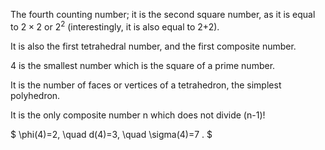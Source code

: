 The fourth counting number; it is the second square number, as it is
equal to $2 \times 2$ or $2^{2}$ (interestingly, it is also equal to
2+2).

It is also the first tetrahedral number, and the first composite number.

4 is the smallest number which is the square of a prime number.

It is the number of faces or vertices of a tetrahedron, the simplest
polyhedron.

It is the only composite number n which does not divide (n-1)!

$ \phi(4)=2, \quad d(4)=3, \quad \sigma(4)=7 . $
